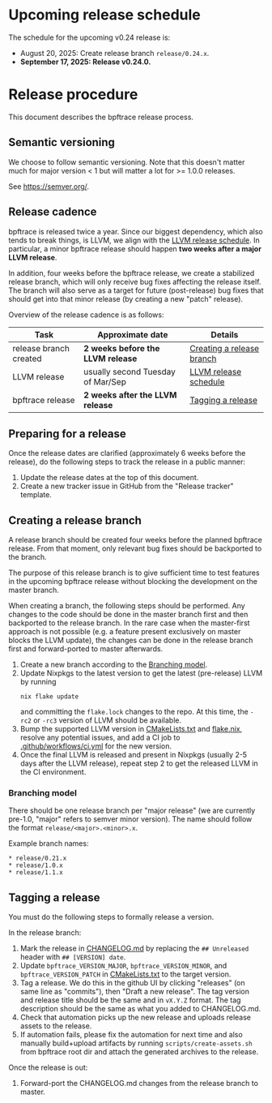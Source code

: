 # Upcoming release schedule

The schedule for the upcoming v0.24 release is:
- August 20, 2025: Create release branch `release/0.24.x`.
- **September 17, 2025: Release v0.24.0.**

# Release procedure

This document describes the bpftrace release process.

## Semantic versioning

We choose to follow semantic versioning. Note that this doesn't matter much for
major version < 1 but will matter a lot for >= 1.0.0 releases.

See https://semver.org/.

## Release cadence

bpftrace is released twice a year. Since our biggest dependency, which also
tends to break things, is LLVM, we align with the [LLVM release
schedule](https://llvm.org/docs/HowToReleaseLLVM.html). In particular, a minor
bpftrace release should happen **two weeks after a major LLVM release**.

In addition, four weeks before the bpftrace release, we create a stabilized
release branch, which will only receive bug fixes affecting the release itself.
The branch will also serve as a target for future (post-release) bug fixes that
should get into that minor release (by creating a new "patch" release).

Overview of the release cadence is as follows:

| Task                   | Approximate date                    | Details                                                              |
| ---------------------- | ----------------------------------- | -------------------------------------------------------------------- |
| release branch created | **2 weeks before the LLVM release** | [Creating a release branch](#creating-a-release-branch)              |
| LLVM release           | usually second Tuesday of Mar/Sep   | [LLVM release schedule](https://llvm.org/docs/HowToReleaseLLVM.html) |
| bpftrace release       | **2 weeks after the LLVM release**  | [Tagging a release](#tagging-a-release)                              |

## Preparing for a release

Once the release dates are clarified (approximately 6 weeks before the release),
do the following steps to track the release in a public manner:

1. Update the release dates at the top of this document.
1. Create a new tracker issue in GitHub from the "Release tracker" template.

## Creating a release branch

A release branch should be created four weeks before the planned bpftrace
release. From that moment, only relevant bug fixes should be backported to the
branch.

The purpose of this release branch is to give sufficient time to test features
in the upcoming bpftrace release without blocking the development on the master
branch.

When creating a branch, the following steps should be performed. Any changes to
the code should be done in the master branch first and then backported to the
release branch. In the rare case when the master-first approach is not possible
(e.g. a feature present exclusively on master blocks the LLVM update), the
changes can be done in the release branch first and forward-ported to master
afterwards.

1. Create a new branch according to the [Branching model](#branching-model).
1. Update Nixpkgs to the latest version to get the latest (pre-release) LLVM by
   running
   ```
   nix flake update
   ```
   and committing the `flake.lock` changes to the repo. At this time, the `-rc2`
   or `-rc3` version of LLVM should be available.
1. Bump the supported LLVM version in [CMakeLists.txt](../CMakeLists.txt) and
   [flake.nix](../flake.nix), resolve any potential issues, and add a CI job to
   [.github/workflows/ci.yml](../.github/workflows/ci.yml) for the new version.
1. Once the final LLVM is released and present in Nixpkgs (usually 2-5 days
   after the LLVM release), repeat step 2 to get the released LLVM in the CI
   environment.

### Branching model

There should be one release branch per "major release" (we are currently
pre-1.0, "major" refers to semver minor version). The name should follow the
format `release/<major>.<minor>.x`.

Example branch names:

    * release/0.21.x
    * release/1.0.x
    * release/1.1.x

## Tagging a release

You must do the following steps to formally release a version.

In the release branch:

1. Mark the release in [CHANGELOG.md](../CHANGELOG.md) by replacing the `##
   Unreleased` header with `## [VERSION] date`.
1. Update `bpftrace_VERSION_MAJOR`, `bpftrace_VERSION_MINOR`, and
   `bpftrace_VERSION_PATCH` in [CMakeLists.txt](../CMakeLists.txt) to the target
   version.
1. Tag a release. We do this in the github UI by clicking "releases" (on same
   line as "commits"), then "Draft a new release". The tag version and release
   title should be the same and in `vX.Y.Z` format. The tag description should
   be the same as what you added to CHANGELOG.md.
1. Check that automation picks up the new release and uploads release assets to
   the release.
1. If automation fails, please fix the automation for next time and also
   manually build+upload artifacts by running `scripts/create-assets.sh` from
   bpftrace root dir and attach the generated archives to the release.

Once the release is out:
1. Forward-port the CHANGELOG.md changes from the release branch to master.

